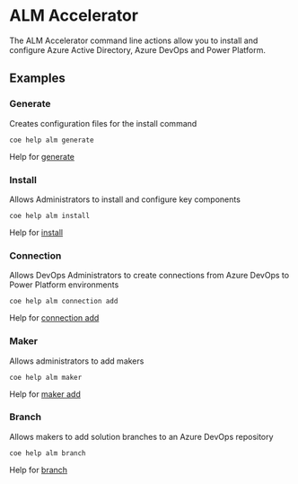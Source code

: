 # ALM Accelerator

The ALM Accelerator command line actions allow you to install and configure Azure Active Directory, Azure DevOps and Power Platform.

## Examples

### Generate

Creates configuration files for the install command

```
coe help alm generate
```

Help for [generate](./generate/readme.md)

### Install

Allows Administrators to install and configure key components

```
coe help alm install
```

Help for [install](./generate/install.md)

### Connection

Allows DevOps Administrators to create connections from Azure DevOps to Power Platform environments

```
coe help alm connection add
```

Help for [connection add](./connection/add.md)

### Maker

Allows administrators to add makers

```
coe help alm maker
```

Help for [maker add](./maker/add.md)

### Branch

Allows makers to add solution branches to an Azure DevOps repository

```
coe help alm branch
```

Help for [branch](./branch.md)
